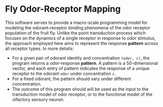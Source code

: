 # Fly Odor-Receptor Mapping #

This software serves to provide a macro-scale programming model for modeling the
odorant-receptor binding phenomena of the odor receptor population of the fruit
fly. Unlike the point transduction process which focuses on the dynamics of a
single receptor in response to odor stimulus, the approach employed here aims
to represent the response __pattern__ across all receptor types. In more details:

* For a given pair of odorant identity and concentration `(odor, c)`, the program
  returns a odor-response __pattern__. A pattern is a 50-dimensional vector, and each
  entry of pattern indicates the response of a unique receptor to the odorant `odor`
  under concentration `c`.
* For a fixed odorant, the pattern should vary under different concentration.
* The outcome of this program should will be used as the input to the transduction
  model of odor receptor, or to the functional model of the olfactory sensory neuron.
